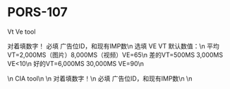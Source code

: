 # PORS-107
Vt Ve tool

对着填数字！
必填 广告位ID，和现有IMP数\n
选填 VE VT 默认数值：\n
平均VT=2,000MS（图片）8,000MS（视频）VE=65\n
差的VT=500MS 3,000MS VE<10\n
好的VT=6,000MS 30,000MS VE=90\n

\n
CIA tool\n
\n
对着填数字！\n
必填 广告位ID，和现有IMP数\n
\n
